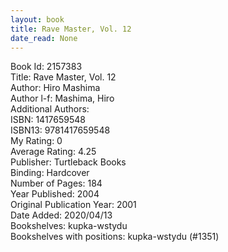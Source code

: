 ```yaml
---
layout: book
title: Rave Master, Vol. 12
date_read: None
---
```


Book Id: 2157383<br />
Title: Rave Master, Vol. 12<br />
Author: Hiro Mashima<br />
Author l-f: Mashima, Hiro<br />
Additional Authors: <br />
ISBN: 1417659548<br />
ISBN13: 9781417659548<br />
My Rating: 0<br />
Average Rating: 4.25<br />
Publisher: Turtleback Books<br />
Binding: Hardcover<br />
Number of Pages: 184<br />
Year Published: 2004<br />
Original Publication Year: 2001<br />
Date Added: 2020/04/13<br />
Bookshelves: kupka-wstydu<br />
Bookshelves with positions: kupka-wstydu (#1351)<br />

